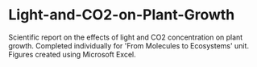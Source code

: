 # Light-and-CO2-on-Plant-Growth

Scientific report on the effects of light and CO2 concentration on plant growth. Completed individually for 'From Molecules to Ecosystems' unit. Figures created using Microsoft Excel.
